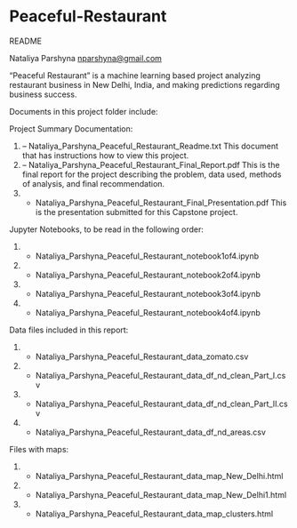 # Peaceful-Restaurant

README

Nataliya Parshyna
nparshyna@gmail.com

“Peaceful Restaurant” is a machine learning based project analyzing restaurant business in New Delhi, India, and making predictions regarding business success.

Documents in this project folder include:

Project Summary Documentation:
1.	– Nataliya_Parshyna_Peaceful_Restaurant_Readme.txt
This document that has instructions how to view this project.
2.  – Nataliya_Parshyna_Peaceful_Restaurant_Final_Report.pdf
This is the final report for the project describing the problem, data used, methods of analysis, and final recommendation.
2.	 -  Nataliya_Parshyna_Peaceful_Restaurant_Final_Presentation.pdf
This is the presentation submitted for this Capstone project.

Jupyter Notebooks, to be read in the following order:
1.	- Nataliya_Parshyna_Peaceful_Restaurant_notebook1of4.ipynb
2.	- Nataliya_Parshyna_Peaceful_Restaurant_notebook2of4.ipynb
3.	- Nataliya_Parshyna_Peaceful_Restaurant_notebook3of4.ipynb
4.	- Nataliya_Parshyna_Peaceful_Restaurant_notebook4of4.ipynb


Data files included in this report:
1.	- Nataliya_Parshyna_Peaceful_Restaurant_data_zomato.csv
2.	- Nataliya_Parshyna_Peaceful_Restaurant_data_df_nd_clean_Part_I.csv
3.	- Nataliya_Parshyna_Peaceful_Restaurant_data_df_nd_clean_Part_II.csv
4.	- Nataliya_Parshyna_Peaceful_Restaurant_data_df_nd_areas.csv

Files with maps:
1.	- Nataliya_Parshyna_Peaceful_Restaurant_data_map_New_Delhi.html
2.	- Nataliya_Parshyna_Peaceful_Restaurant_data_map_New_Delhi1.html
3.	- Nataliya_Parshyna_Peaceful_Restaurant_data_map_clusters.html
